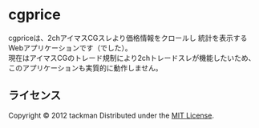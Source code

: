 cgprice
======================
cgpriceは、2chアイマスCGスレより価格情報をクロールし
統計を表示するWebアプリケーションです（でした）。  
現在はアイマスCGのトレード規制により2chトレードスレが機能したいため、このアプリケーションも実質的に動作しません。
 
 
ライセンス
----------
Copyright &copy; 2012 tackman
Distributed under the [MIT License][mit].
 
[MIT]: http://www.opensource.org/licenses/mit-license.php
